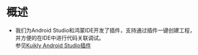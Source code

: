 # 概述

* 我们为Android Studio和鸿蒙IDE开发了插件，支持通过插件一键创建工程，并方便的在IDE中进行代码关联调试。
  <br>参见[Kuikly Android Studio插件](as-plugin.md)

